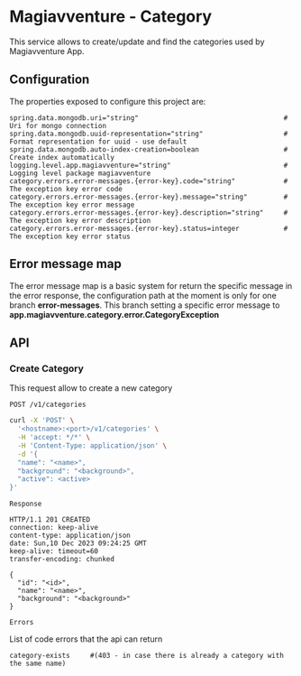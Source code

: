 # Magiavventure - Category
This service allows to create/update and find the categories used by Magiavventure App.

## Configuration
The properties exposed to configure this project are:
```properties
spring.data.mongodb.uri="string"                                    # Uri for mongo connection
spring.data.mongodb.uuid-representation="string"                    # Format representation for uuid - use default
spring.data.mongodb.auto-index-creation=boolean                     # Create index automatically
logging.level.app.magiavventure="string"                            # Logging level package magiavventure
category.errors.error-messages.{error-key}.code="string"            # The exception key error code
category.errors.error-messages.{error-key}.message="string"         # The exception key error message
category.errors.error-messages.{error-key}.description="string"     # The exception key error description
category.errors.error-messages.{error-key}.status=integer           # The exception key error status
```

## Error message map
The error message map is a basic system for return the specific message in the error response, 
the configuration path at the moment is only for one branch **error-messages**.
This branch setting a specific error message to **app.magiavventure.category.error.CategoryException**


## API
### Create Category
This request allow to create a new category

`POST /v1/categories`

```bash
curl -X 'POST' \
  '<hostname>:<port>/v1/categories' \
  -H 'accept: */*' \
  -H 'Content-Type: application/json' \
  -d '{
  "name": "<name>",
  "background": "<background>",
  "active": <active>
}'
```
`Response`

```text
HTTP/1.1 201 CREATED
connection: keep-alive 
content-type: application/json 
date: Sun,10 Dec 2023 09:24:25 GMT 
keep-alive: timeout=60 
transfer-encoding: chunked 

{
  "id": "<id>",
  "name": "<name>",
  "background": "<background>"
}
```

`Errors`

List of code errors that the api can return

```properties
category-exists     #(403 - in case there is already a category with the same name)
```
